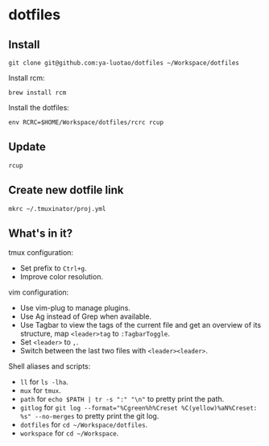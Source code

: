 # dotfiles

## Install

```
git clone git@github.com:ya-luotao/dotfiles ~/Workspace/dotfiles
```

Install rcm:

```
brew install rcm
```

Install the dotfiles:

```
env RCRC=$HOME/Workspace/dotfiles/rcrc rcup
```

## Update

```
rcup
```

## Create new dotfile link

```
mkrc ~/.tmuxinator/proj.yml
```

## What's in it?

tmux configuration:

- Set prefix to `Ctrl+g`.
- Improve color resolution.

vim configuration:

- Use vim-plug to manage plugins.
- Use Ag instead of Grep when available.
- Use Tagbar to view the tags of the current file and get an overview of its structure, map `<leader>tag` to `:TagbarToggle`.
- Set `<leader>` to `,`.
- Switch between the last two files with `<leader><leader>`.

Shell aliases and scripts:

- `ll` for `ls -lha`.
- `mux` for `tmux`.
- `path` for `echo $PATH | tr -s ":" "\n"` to pretty print the path.
- `gitlog` for `git log --format="%Cgreen%h%Creset %C(yellow)%aN%Creset: %s" --no-merges` to pretty print the git log.
- `dotfiles` for `cd ~/Workspace/dotfiles`.
- `workspace` for `cd ~/Workspace`.
